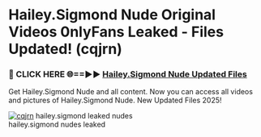 # Hailey.Sigmond Nude Original Videos 0nlyFans Leaked - Files Updated! (cqjrn)

<h3>🔴 CLICK HERE 🌐==►► <a href="https://tinyurl.com/yrmya6cz" rel="nofollow">Hailey.Sigmond Nude Updated Files</a></h3>

Get Hailey.Sigmond Nude and all content. Now you can access all videos and pictures of Hailey.Sigmond Nude. New Updated Files 2025!

[![cqjrn](https://i.imgur.com/FMdXYCs.gif)](https://tinyurl.com/yrmya6cz)
hailey.sigmond leaked nudes<br>
hailey.sigmond nudes leaked